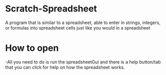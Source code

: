 # Scratch-Spreadsheet
A program that is similar to a spreadsheet, able to enter in strings, integers, or formulas into spreadsheet cells just like you would in a spreadsheet

# How to open
-All you need to do is run the spreadsheetGui and there is a help button/tab that you can click for help on how the spreadsheet works.

